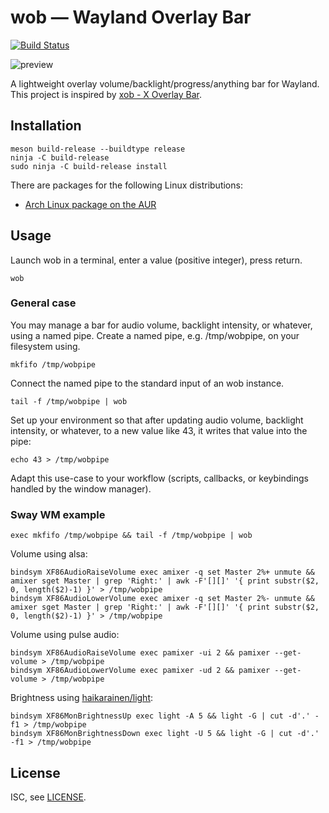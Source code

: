 # wob — Wayland Overlay Bar

[![Build Status](https://travis-ci.org/francma/wob.svg?branch=master)](https://travis-ci.org/francma/wob)

![preview](https://martinfranc.eu/wob-preview.svg)

A lightweight overlay volume/backlight/progress/anything bar for Wayland. This project is inspired by [xob - X Overlay Bar](https://github.com/florentc/xob).

## Installation

```
meson build-release --buildtype release
ninja -C build-release
sudo ninja -C build-release install
```

There are packages for the following Linux distributions:

- [Arch Linux package on the AUR](https://aur.archlinux.org/packages/wob/)

## Usage

Launch wob in a terminal, enter a value (positive integer), press return.

```
wob
```

### General case

You may manage a bar for audio volume, backlight intensity, or whatever, using a named pipe. Create a named pipe, e.g. /tmp/wobpipe, on your filesystem using.

```
mkfifo /tmp/wobpipe
```

Connect the named pipe to the standard input of an wob instance.

```
tail -f /tmp/wobpipe | wob
```

Set up your environment so that after updating audio volume, backlight intensity, or whatever, to a new value like 43, it writes that value into the pipe:

```
echo 43 > /tmp/wobpipe
```

Adapt this use-case to your workflow (scripts, callbacks, or keybindings handled by the window manager).

### Sway WM example

```
exec mkfifo /tmp/wobpipe && tail -f /tmp/wobpipe | wob
```

Volume using alsa:

```
bindsym XF86AudioRaiseVolume exec amixer -q set Master 2%+ unmute && amixer sget Master | grep 'Right:' | awk -F'[][]' '{ print substr($2, 0, length($2)-1) }' > /tmp/wobpipe
bindsym XF86AudioLowerVolume exec amixer -q set Master 2%- unmute && amixer sget Master | grep 'Right:' | awk -F'[][]' '{ print substr($2, 0, length($2)-1) }' > /tmp/wobpipe
```

Volume using pulse audio:

```
bindsym XF86AudioRaiseVolume exec pamixer -ui 2 && pamixer --get-volume > /tmp/wobpipe
bindsym XF86AudioLowerVolume exec pamixer -ud 2 && pamixer --get-volume > /tmp/wobpipe
```

Brightness using [haikarainen/light](https://github.com/haikarainen/light):

```
bindsym XF86MonBrightnessUp exec light -A 5 && light -G | cut -d'.' -f1 > /tmp/wobpipe
bindsym XF86MonBrightnessDown exec light -U 5 && light -G | cut -d'.' -f1 > /tmp/wobpipe
```

## License

ISC, see [LICENSE](/LICENSE).
